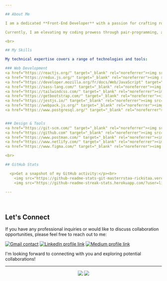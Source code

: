 ```yaml
---

## About Me

I am a dedicated **Front-End Developer** with a passion for crafting robust and innovative solutions. 

Currently, I am elevating my coding prowess through pair-programming, and I am eager to embark on new collaborative opportunities within the developer community.

<br>

## My Skills

My technical expertise covers a range of technologies and tools:

### Web Development
<a href="https://reactjs.org/" target="_blank" rel="noreferrer"><img src="https://skillicons.dev/icons?i=react" alt="React icon" width="80" height="60"/></a>
<a href="https://redux.js.org/" target="_blank" rel="noreferrer"><img src="https://skillicons.dev/icons?i=redux" alt="Redux icon" width="60" height="60"/></a>
<a href="https://developer.mozilla.org/fr/docs/Web/JavaScript" target="_blank" rel="noreferrer"><img src="https://skillicons.dev/icons?i=javascript" alt="JavaScript icon" width="60" height="60"/></a>
<a href="https://sass-lang.com/" target="_blank" rel="noreferrer"><img src="https://skillicons.dev/icons?i=sass" alt="Sass icon" width="60" height="60"/></a>
<a href="https://tailwindcss.com/" target="_blank" rel="noreferrer"><img src="https://skillicons.dev/icons?i=tailwindcss" alt="Tailwindcss icon" width="60" height="60"/></a>
<a href="https://getbootstrap.com/" target="_blank" rel="noreferrer"><img src="https://skillicons.dev/icons?i=bootstrap" alt="Bootstrap icon" width="60" height="60"/></a>
<a href="https://jestjs.io/" target="_blank" rel="noreferrer"><img src="https://skillicons.dev/icons?i=jest" alt="Jest icon" width="60" height="60"/></a>
<a href="https://webpack.js.org/" target="_blank" rel="noreferrer"><img src="https://skillicons.dev/icons?i=webpack" alt="Webpack icon" width="60" height="60"/></a>
<a href="https://www.postgresql.org/" target="_blank" rel="noreferrer"><img src="https://skillicons.dev/icons?i=postgres" alt="postgres icon" width="60" height="60"/></a>


### Design & Tools
<a href="https://git-scm.com/" target="_blank" rel="noreferrer"><img src="https://skillicons.dev/icons?i=git" alt="Git icon" width="60" height="60"/></a>
<a href="https://github.com" target="_blank" rel="noreferrer"><img src="https://skillicons.dev/icons?i=github" alt="Github icon" width="60" height="60"/></a>
<a href="https://www.postman.com/" target="_blank" rel="noreferrer"><img src="https://skillicons.dev/icons?i=postman" alt="postman icon" width="60" height="60"/></a>
<a href="https://www.netlify.com/" target="_blank" rel="noreferrer"><img src="https://skillicons.dev/icons?i=netlify" alt="netlify icon" width="60" height="60"/></a>
<a href="https://www.figma.com/" target="_blank" rel="noreferrer"><img src="https://skillicons.dev/icons?i=figma" alt="figma icon" width="60" height="60"/></a>

<br>

## GitHub Stats

  <p>Get a snapshot of my GitHub activity:</p><br>
    <img src="https://github-readme-stats-git-masterrstaa-rickstaa.vercel.app/api?username=lily4178993&show_icons=true&locale=en&theme=radical&show=reviews,prs_merged,prs_merged_percentage&rank_icon=percentile&include_all_commits=true"/>
    <img src="https://github-readme-streak-stats.herokuapp.com/?user=lily4178993&show_icons=true&locale=en&theme=dracula&hide_current_streak=true"/>

---
```

<br>

## Let's Connect

If you have any professional inquiries or would like to discuss collaboration opportunities, please feel free to reach out to me:

[![Gmail contact](https://img.shields.io/badge/Gmail-D14836?style=for-the-badge&logo=gmail&logoColor=white)](mailto:nellytelli@gmail.com)
[![LinkedIn profile link](https://img.shields.io/badge/LinkedIn-%230077B5.svg?style=for-the-badge&logo=linkedin&logoColor=white)](https://www.linkedin.com/in/nellytelli)
[![Medium profile link](https://img.shields.io/badge/Medium-%1e1e1e.svg?style=for-the-badge&logo=medium&logoColor=white)](https://medium.com/@nellytelli)

I'm looking forward to connecting with you and exploring potential collaborations!

---

<div align="center">
      <img src="https://komarev.com/ghpvc/?username=lily4178993&style=for-the-badge&color=593461"/>
        <img src="https://img.shields.io/badge/dynamic/json?logo=github&label=GitHub%20Stars&style=for-the-badge&query=%24.stars&color=593461&url=https://api.github-star-counter.workers.dev/user/lily4178993"/>
  
</div>
